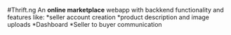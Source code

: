 #Thrift.ng
An **online marketplace** webapp with backkend functionality and features like:
*seller account creation
*product description and image uploads
*Dashboard
*Seller to buyer communication
